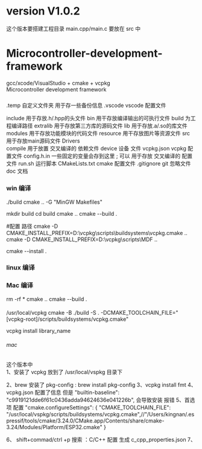 # version V1.0.2
这个版本要搭建工程目录  main.cpp/main.c 要放在 src 中

# Microcontroller-development-framework
gcc/xcode/VisualStudio +  cmake +  vcpkg  
Microcontroller development framework




#####
.temp      自定义文件夹 用于存一些备份信息
.vscode    vscode 配置文件


include         用于存放.h/.hpp的头文件
bin             用干存放编译输出的可执行文件
build           为工程编译路径
extralib        用于存放第三方库的源码文件
lib             用于存放.a/.so的库文件
modules         用干存放功能模块的代码文件
resource        用干存放图片等资源文件
src             用于存放main源码文件
Drivers     
compile         用于放置 交叉编译的 依赖文件
device          设备 文件
vcpkg.json      vcpkg 配置文件
config.h.in     一些固定的变量会存到这里 ; 可以 用于存放 交叉编译的 配置文件
run.sh          运行脚本
CMakeLists.txt  cmake 配置文件
.gitignore      git 忽略文件
doc             文档
 

### win 编译
./build
cmake ..  -G "MinGW Makefiles"

mkdir build
cd build
cmake ..
cmake --build . 


#配置 路径
cmake -D CMAKE_INSTALL_PREFIX=D:\vcpkg\scripts\buildsystems\vcpkg.cmake ..
cmake -D CMAKE_INSTALL_PREFIX=D:\vcpkg\scripts\MDF  ..

cmake --install .

### linux 编译

### Mac 编译
rm -rf *
cmake ..
cmake --build . 





####

/usr/local/vcpkg
cmake -B ./build -S . -DCMAKE_TOOLCHAIN_FILE="[vcpkg-root]/scripts/buildsystems/vcpkg.cmake"



vcpkg install library_name





###### mac

这个版本中  
1、安装了 vcpkg 放到了   /usr/local/vspkg 目录下
<!-- 2、安装了 cmake 放到了   /usr/local/vspkg/scripts/buildsystems 目录下 -->
2、brew 安装了  pkg-config : brew install pkg-config
3、vcpkg install  fmt
4、vcpkg.json 配置了信息 但是 "builtin-baseline": "c9919121dde6f61c0436adda94624636e041226b", 会导致安装 报错
5、首选项 配置
"cmake.configureSettings": {
    "CMAKE_TOOLCHAIN_FILE": "/usr/local/vspkg/scripts/buildsystems/vcpkg.cmake",//"/Users/kingnan/.espressif/tools/cmake/3.24.0/CMake.app/Contents/share/cmake-3.24/Modules/Platform/ESP32.cmake"
}

6、 shift+commad/ctrl +p 搜索 ：C/C++ 配置 生成 c_cpp_properties.json
7、 

